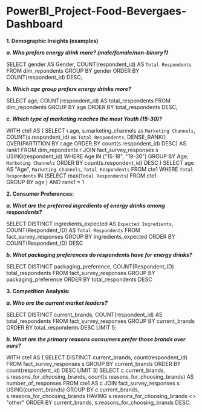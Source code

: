 # PowerBI_Project-Food-Bevergaes-Dashboard

**1. Demographic Insights (examples)**

***a. Who prefers energy drink more? (male/female/non-binary?)***

SELECT 
    gender AS Gender,
    COUNT(respondent_id) AS `Total Respondents`
FROM
    dim_repondents
GROUP BY gender
ORDER BY COUNT(respondent_id) DESC;

***b. Which age group prefers energy drinks more?***

SELECT 
    age, COUNT(respondent_id) AS total_respondents
FROM
    dim_repondents
GROUP BY age
ORDER BY total_respondents DESC;

***c. Which type of marketing reaches the most Youth (15-30)?***

WITH cte1 AS
(
SELECT  r.age, 
			s.marketing_channels as `Marketing Channels`,
            COUNT(s.respondent_id) as `Total Respondents`, 
            DENSE_RANK() OVER(PARTITION BY r.age ORDER BY count(s.respondent_id) DESC) AS rank1
	FROM dim_repondents r JOIN fact_survey_responses s
     USING(respondent_id) 
     WHERE Age IN ("15-18", "19-30")
      GROUP BY Age, `Marketing Channels`
      ORDER BY count(s.respondent_id) DESC
      )
SELECT age AS "Age",  `Marketing Channels`, `Total Respondents` FROM cte1 
	WHERE `Total Respondents` IN 
		(SELECT max(`Total Respondents`) FROM cte1	
         GROUP BY age
			) AND rank1 = 1


**2. Consumer Preferences:**

***a. What are the preferred ingredients of energy drinks among respondents?***

SELECT DISTINCT
    ingredients_expected AS `Expected Ingredients`,
    COUNT(Respondent_ID) AS `Total Respondents`
FROM
    fact_survey_responses
GROUP BY Ingredients_expected
ORDER BY COUNT(Respondent_ID) DESC

***b. What packaging preferences do respondents have for energy drinks?***

SELECT DISTINCT
    packaging_preference, COUNT(Respondent_ID) total_respondents
FROM
    fact_survey_responses
GROUP BY packaging_preference
ORDER BY total_respondents DESC


**3. Competition Analysis:**

***a. Who are the current market leaders?***

SELECT DISTINCT
    current_brands, COUNT(respondent_id) AS total_respondents
FROM
    fact_survey_responses
GROUP BY current_brands
ORDER BY total_respondents DESC
LIMIT 5;

***b. What are the primary reasons consumers prefer those brands over ours?***

WITH cte1 AS (
SELECT DISTINCT current_brands, count(respondent_id) 
	FROM fact_survey_responses s
    GROUP BY current_brands
    ORDER BY count(respondent_id) DESC
    LIMIT 3)
SELECT c.current_brands, s.reasons_for_choosing_brands, count(s.reasons_for_choosing_brands) AS number_of_responses 
FROM cte1 AS c JOIN fact_survey_responses s
USING(current_brands)
GROUP BY c.current_brands, s.reasons_for_choosing_brands
HAVING s.reasons_for_choosing_brands <> "other"
ORDER BY current_brands, s.reasons_for_choosing_brands DESC;




















   
